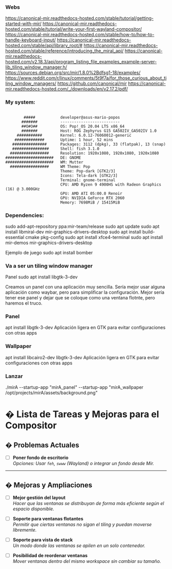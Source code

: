 ### Webs

https://canonical-mir.readthedocs-hosted.com/stable/tutorial/getting-started-with-mir/
https://canonical-mir.readthedocs-hosted.com/stable/tutorial/write-your-first-wayland-compositor/
https://canonical-mir.readthedocs-hosted.com/stable/how-to/how-to-handle-keyboard-input/
https://canonical-mir.readthedocs-hosted.com/stable/api/library_root/#
https://canonical-mir.readthedocs-hosted.com/stable/reference/introducing_the_miral_api/
https://canonical-mir.readthedocs-hosted.com/v2.18.3/api/program_listing_file_examples_example-server-lib_tiling_window_manager.h/
https://sources.debian.org/src/mir/1.8.0%2Bdfsg1-18/examples/
https://www.reddit.com/r/linux/comments/5t9f7a/for_those_curious_about_tiling_window_managers/
https://github.com/canonical/mir
https://canonical-mir.readthedocs-hosted.com/_/downloads/en/v2.17.2/pdf/

### My system:
```

        #####           developer@asus-mario-popos 
       #######          -------------------------- 
       ##O#O##          OS: Pop!_OS 20.04 LTS x86_64 
       #######          Host: ROG Zephyrus G15 GA502IV_GA502IV 1.0 
     ###########        Kernel: 6.0.12-76060012-generic 
    #############       Uptime: 1 hour, 52 mins 
   ###############      Packages: 3112 (dpkg), 33 (flatpak), 13 (snap) 
   ################     Shell: fish 3.1.0 
  #################     Resolution: 1920x1080, 1920x1080, 1920x1080 
#####################   DE: GNOME 
#####################   WM: Mutter 
  #################     WM Theme: Pop 
                        Theme: Pop-dark [GTK2/3] 
                        Icons: Tela-dark [GTK2/3] 
                        Terminal: gnome-terminal 
                        CPU: AMD Ryzen 9 4900HS with Radeon Graphics (16) @ 3.000GHz 
                        GPU: AMD ATI 05:00.0 Renoir 
                        GPU: NVIDIA GeForce RTX 2060 
                        Memory: 7698MiB / 15415MiB 

```                                   


### Dependencies:

sudo add-apt-repository ppa:mir-team/release
sudo apt update
sudo apt install libmiral-dev mir-graphics-drivers-desktop
sudo apt install build-essential cmake pkg-config
sudo apt install xfce4-terminal
sudo apt install mir-demos mir-graphics-drivers-desktop

Ejemplo de juego
sudo apt install bomber





### Va a ser un tiling window manager
Panel
sudo apt install libgtk-3-dev

Creamos un panel con una aplicación muy sencilla.
Sería mejor usar alguna aplicación como waybar, pero para simplificar la configuración. Mejor sería tener ese panel y dejar que se coloque como una ventana flotnte, pero haremos el truco.

### Panel
apt install libgtk-3-dev
Aplicación ligera en GTK para evitar configuraciones con otras apps

### Wallpaper
apt install libcairo2-dev libgtk-3-dev
Aplicación ligera en GTK para evitar configuraciones con otras apps


### Lanzar

./mirA --startup-app "mirA_panel" --startup-app "mirA_wallpaper /opt/projects/mirA/assets/background.png" 

# **� Lista de Tareas y Mejoras para el Compositor**

## **� Problemas Actuales**
- [ ] **Poner fondo de escritorio**  
  _Opciones: Usar `feh`, `swww` (Wayland) o integrar un fondo desde Mir._


---

## **� Mejoras y Ampliaciones**
- [ ] **Mejor gestión del layout**  
  _Hacer que las ventanas se distribuyan de forma más eficiente según el espacio disponible._
- [ ] **Soporte para ventanas flotantes**  
  _Permitir que ciertas ventanas no sigan el tiling y puedan moverse libremente._
- [ ] **Soporte para vista de stack**  
  _Un modo donde las ventanas se apilen en un solo contenedor._
- [ ] **Posibilidad de reordenar ventanas**  
  _Mover ventanas dentro del mismo workspace sin cambiar su tamaño._

